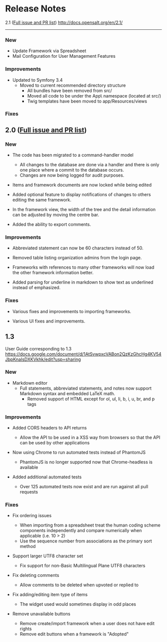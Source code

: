 Release Notes
=============

2.1 ([Full issue and PR list](https://github.com/opensalt/opensalt/issues?&q=milestone%3A2.1+is%3Aclosed))
http://docs.opensalt.org/en/2.1/

---
### New
- Update Framework via Spreadsheet
- Mail Configuration for User Management Features


### Improvements

* Updated to Symfony 3.4
  * Moved to current recommended directory structure
    * All bundles have been removed from src/
    * Moved all code to be under the App\ namespace (located at src/)
    * Twig templates have been moved to app/Resources/views

### Fixes


2.0 ([Full issue and PR list](https://github.com/opensalt/opensalt/issues?&q=milestone%3A2.0+is%3Aclosed))
---
### New

* The code has been migrated to a command-handler model
  * All changes to the database are done via a handler and there is only
    one place where a commit to the database occurs.
  * Changes are now being logged for audit purposes.

* Items and framework documents are now locked while being edited

* Added optional feature to display notifications of changes to others
  editing the same framework.

* In the framework view, the width of the tree and the detail information
  can be adjusted by moving the centre bar.

* Added the ability to export comments.


### Improvements

* Abbreviated statement can now be 60 characters instead of 50.

* Removed table listing organization admins from the login page.

* Frameworks with references to many other frameworks will now load the
  other framework information better.

* Added parsing for underline in markdown to show text as underlined
  instead of emphasized.


### Fixes

* Various fixes and improvements to importing frameworks.

* Various UI fixes and improvements.



1.3
---
User Guide corresponding to 1.3
https://docs.google.com/document/d/1AtSvwpxcVABon2QzKzGhcHg4KV54JbpKnaIsDXKVkhk/edit?usp=sharing
### New

* Markdown editor
  * Full statements, abbreviated statements, and notes now support Markdown
    syntax and embedded LaTeX math.
    * Removed support of HTML except for ol, ul, li, b, i, u, br, and p tags


### Improvements

* Added CORS headers to API returns
  * Allow the API to be used in a XSS way from browsers so that the API can
    be used by other applications

* Now using Chrome to run automated tests instead of PhantomJS
  * PhantomJS is no longer supported now that Chrome-headless is available

* Added additional automated tests
  * Over 125 automated tests now exist and are run against all pull requests


### Fixes

* Fix ordering issues
  * When importing from a spreadsheet treat the human coding scheme components
    independently and compare numerically when applicable (i.e. 10 > 2)
  * Use the sequence number from associations as the primary sort method

* Support larger UTF8 character set
  * Fix support for non-Basic Multilingual Plane UTF8 characters

* Fix deleting comments
  * Allow comments to be deleted when upvoted or replied to

* Fix adding/editing item type of items
  * The widget used would sometimes display in odd places

* Remove unavailable buttons
  * Remove create/import framework when a user does not have edit rights
  * Remove edit buttons when a framework is "Adopted"
